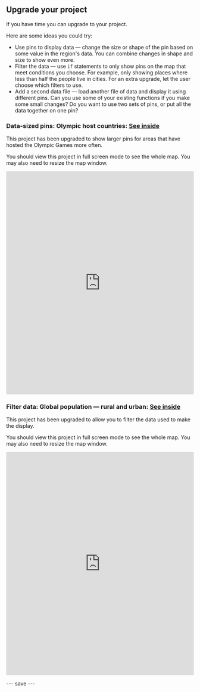 ## Upgrade your project

If you have time you can upgrade to your project. 

Here are some ideas you could try:
- Use pins to display data — change the size or shape of the pin based on some value in the region's data. You can combine changes in shape and size to show even more.
- Filter the data — use `if` statements to only show pins on the map that meet conditions you choose. For example, only showing places where less than half the people live in cities. For an extra upgrade, let the user choose which filters to use.
- Add a second data file — load another file of data and display it using different pins. Can you use some of your existing functions if you make some small changes? Do you want to use two sets of pins, or put all the data together on one pin?

### Data-sized pins: Olympic host countries: [See inside](https://trinket.io/python/42df9879d7)
This project has been upgraded to show larger pins for areas that have hosted the Olympic Games more often.

You should view this project in full screen mode to see the whole map. You may also need to resize the map window.

<iframe src="https://trinket.io/embed/python/42df9879d7?outputOnly=true" width="100%" height="600" frameborder="0" marginwidth="0" marginheight="0" allowfullscreen></iframe>



### Filter data: Global population — rural and urban: [See inside](https://trinket.io/python/afcdf3fdea)
This project has been upgraded to allow you to filter the data used to make the display.

You should view this project in full screen mode to see the whole map. You may also need to resize the map window.

<iframe src="https://trinket.io/embed/python/afcdf3fdea?outputOnly=true" width="100%" height="600" frameborder="0" marginwidth="0" marginheight="0" allowfullscreen></iframe>

--- save ---

